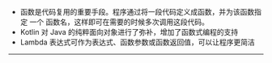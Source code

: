 * 函数是代码复用的重要手段。程序通过将一段代码定义成函数，并为该函数指定 一个
函数名，这样即可在需要的时候多次调用这段代码。
* Kotlin 对 Java 的纯粹面向对象进行了弥补，增加了函数式编程的支持
* Lambda 表达式可作为表达式、函数参数或函数返回值，可以让程序更简洁

----